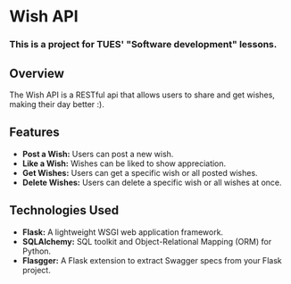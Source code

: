 # Wish API
### This is a project for TUES' "Software development" lessons.

## Overview
The Wish API is a RESTful api that allows users to share and get wishes, making their day better :).

## Features
- **Post a Wish:** Users can post a new wish.
- **Like a Wish:** Wishes can be liked to show appreciation.
- **Get Wishes:** Users can get a specific wish or all posted wishes.
- **Delete Wishes:** Users can delete a specific wish or all wishes at once.

## Technologies Used
- **Flask:** A lightweight WSGI web application framework.
- **SQLAlchemy:** SQL toolkit and Object-Relational Mapping (ORM) for Python.
- **Flasgger:** A Flask extension to extract Swagger specs from your Flask project.
